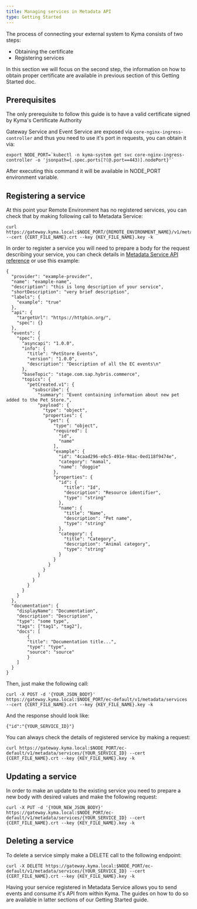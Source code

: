 ```yaml
---
title: Managing services in Metadata API
type: Getting Started
---
```


The process of connecting your external system to Kyma consists of two steps:
- Obtaining the certificate
- Registering services

In this section we will focus on the second step, the information on how to
obtain proper certificate are available in previous section of this Getting
Started doc.

## Prerequisites

The only prerequisite to follow this guide is to have a valid certificate signed
by Kyma's Certificate Authority

Gateway Service and Event Service are exposed via `core-nginx-ingress-controller`
and thus you need to use it's port in requests, you can obtain it via:

```
export NODE_PORT=`kubectl -n kyma-system get svc core-nginx-ingress-controller -o 'jsonpath={.spec.ports[?(@.port==443)].nodePort}'`
```

After executing this command it will be available in NODE_PORT environment variable.

## Registering a service

At this point your Remote Environment has no registered services, you can check
that by making following call to Metadata Service:
```
curl https://gateway.kyma.local:$NODE_PORT/{REMOTE_ENVIRONMENT_NAME}/v1/metadata/services --cert {CERT_FILE_NAME}.crt --key {KEY_FILE_NAME}.key -k
```

In order to register a service you will need to prepare a body for the request
describing your service, you can check details in [Metadata Service API reference](https://github.com/kyma-project/kyma/blob/master/docs/application-connector/docs/assets/metadataapi.yaml)
or use this example:
```
{
  "provider": "example-provider",
  "name": "example-name",
  "description": "this is long description of your service",
  "shortDescription": "very brief description",
  "labels": {
    "example": "true"
  },
  "api": {
    "targetUrl": "https://httpbin.org/",
    "spec": {}
  },
  "events": {
    "spec": {
      "asyncapi": "1.0.0",
      "info": {
        "title": "PetStore Events",
        "version": "1.0.0",
        "description": "Description of all the EC events\n"
      },
      "baseTopic": "stage.com.sap.hybris.commerce",
      "topics": {
        "petCreated.v1": {
          "subscribe": {
            "summary": "Event containing information about new pet added to the Pet Store.",
            "payload": {
              "type": "object",
              "properties": {
                "pet": {
                  "type": "object",
                  "required": [
                    "id",
                    "name"
                  ],
                  "example": {
                    "id": "4caad296-e0c5-491e-98ac-0ed118f9474e",
                    "category": "mamal",
                    "name": "doggie"
                  },
                  "properties": {
                    "id": {
                      "title": "Id",
                      "description": "Resource identifier",
                      "type": "string"
                    },
                    "name": {
                      "title": "Name",
                      "description": "Pet name",
                      "type": "string"
                    },
                    "category": {
                      "title": "Category",
                      "description": "Animal category",
                      "type": "string"
                    }
                  }
                }
              }
            }
          }
        }
      }
    }
  },
  "documentation": {
    "displayName": "Documentation",
    "description": "Description",
    "type": "some type",
    "tags": ["tag1", "tag2"],
    "docs": [
        {
        "title": "Documentation title...",
        "type": "type",
        "source": "source"
        }
    ]
  }
}
```

Then, just make the following call:
```
curl -X POST -d '{YOUR_JSON_BODY}' https://gateway.kyma.local:$NODE_PORT/ec-default/v1/metadata/services --cert {CERT_FILE_NAME}.crt --key {KEY_FILE_NAME}.key -k
```

And the response should look like:
```
{"id":"{YOUR_SERVICE_ID}"}
```

You can always check the details of registered service by making a request:
```
curl https://gateway.kyma.local:$NODE_PORT/ec-default/v1/metadata/services/{YOUR_SERVICE_ID} --cert {CERT_FILE_NAME}.crt --key {KEY_FILE_NAME}.key -k
```

## Updating a service

In order to make an update to the existing service you need to prepare a new body
with desired values and make the following request:
```
curl -X PUT -d '{YOUR_NEW_JSON_BODY}' https://gateway.kyma.local:$NODE_PORT/ec-default/v1/metadata/services/{YOUR_SERVICE_ID} --cert {CERT_FILE_NAME}.crt --key {KEY_FILE_NAME}.key -k
```

## Deleting a service

To delete a service simply make a DELETE call to the following endpoint:
```
curl -X DELETE https://gateway.kyma.local:$NODE_PORT/ec-default/v1/metadata/services/{YOUR_SERVICE_ID} --cert {CERT_FILE_NAME}.crt --key {KEY_FILE_NAME}.key -k
```

Having your service registered in Metadata Service allows you to send events
and consume it's API from within Kyma. The guides on how to do so are available
in latter sections of our Getting Started guide.